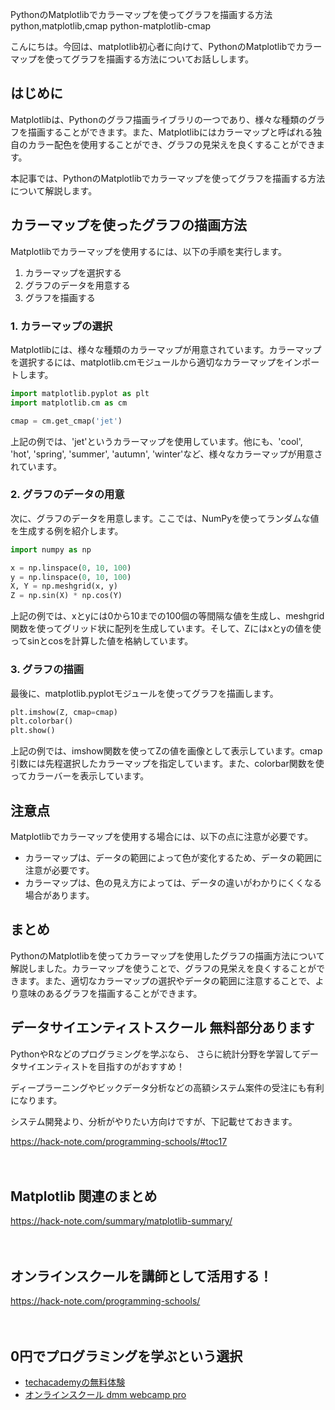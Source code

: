 PythonのMatplotlibでカラーマップを使ってグラフを描画する方法
python,matplotlib,cmap
python-matplotlib-cmap

こんにちは。今回は、matplotlib初心者に向けて、PythonのMatplotlibでカラーマップを使ってグラフを描画する方法についてお話しします。

## はじめに

Matplotlibは、Pythonのグラフ描画ライブラリの一つであり、様々な種類のグラフを描画することができます。また、Matplotlibにはカラーマップと呼ばれる独自のカラー配色を使用することができ、グラフの見栄えを良くすることができます。

本記事では、PythonのMatplotlibでカラーマップを使ってグラフを描画する方法について解説します。

## カラーマップを使ったグラフの描画方法

Matplotlibでカラーマップを使用するには、以下の手順を実行します。

1. カラーマップを選択する
2. グラフのデータを用意する
3. グラフを描画する

### 1. カラーマップの選択

Matplotlibには、様々な種類のカラーマップが用意されています。カラーマップを選択するには、matplotlib.cmモジュールから適切なカラーマップをインポートします。

```python
import matplotlib.pyplot as plt
import matplotlib.cm as cm

cmap = cm.get_cmap('jet')
```

上記の例では、'jet'というカラーマップを使用しています。他にも、'cool', 'hot', 'spring', 'summer', 'autumn', 'winter'など、様々なカラーマップが用意されています。

### 2. グラフのデータの用意

次に、グラフのデータを用意します。ここでは、NumPyを使ってランダムな値を生成する例を紹介します。

```python
import numpy as np

x = np.linspace(0, 10, 100)
y = np.linspace(0, 10, 100)
X, Y = np.meshgrid(x, y)
Z = np.sin(X) * np.cos(Y)
```

上記の例では、xとyには0から10までの100個の等間隔な値を生成し、meshgrid関数を使ってグリッド状に配列を生成しています。そして、Zにはxとyの値を使ってsinとcosを計算した値を格納しています。

### 3. グラフの描画

最後に、matplotlib.pyplotモジュールを使ってグラフを描画します。

```python
plt.imshow(Z, cmap=cmap)
plt.colorbar()
plt.show()
```

上記の例では、imshow関数を使ってZの値を画像として表示しています。cmap引数には先程選択したカラーマップを指定しています。また、colorbar関数を使ってカラーバーを表示しています。

## 注意点

Matplotlibでカラーマップを使用する場合には、以下の点に注意が必要です。

- カラーマップは、データの範囲によって色が変化するため、データの範囲に注意が必要です。
- カラーマップは、色の見え方によっては、データの違いがわかりにくくなる場合があります。

## まとめ

PythonのMatplotlibを使ってカラーマップを使用したグラフの描画方法について解説しました。カラーマップを使うことで、グラフの見栄えを良くすることができます。また、適切なカラーマップの選択やデータの範囲に注意することで、より意味のあるグラフを描画することができます。

## データサイエンティストスクール 無料部分あります
PythonやRなどのプログラミングを学ぶなら、
さらに統計分野を学習してデータサイエンティストを目指すのがおすすめ！

ディープラーニングやビックデータ分析などの高額システム案件の受注にも有利になります。

システム開発より、分析がやりたい方向けですが、下記載せておきます。

https://hack-note.com/programming-schools/#toc17

　

## Matplotlib 関連のまとめ
https://hack-note.com/summary/matplotlib-summary/

　

## オンラインスクールを講師として活用する！
https://hack-note.com/programming-schools/

　

## 0円でプログラミングを学ぶという選択
- [techacademyの無料体験](//af.moshimo.com/af/c/click?a_id=2612475&amp;p_id=1555&amp;pc_id=2816&amp;pl_id=22706&amp;url=https%3a%2f%2ftechacademy.jp%2fhtmlcss-trial%3futm_source%3dmoshimo%26utm_medium%3daffiliate%26utm_campaign%3dtextad)
- [オンラインスクール dmm webcamp pro](//af.moshimo.com/af/c/click?a_id=2612482&amp;p_id=1363&amp;pc_id=2297&amp;pl_id=39999&amp;guid=on)

